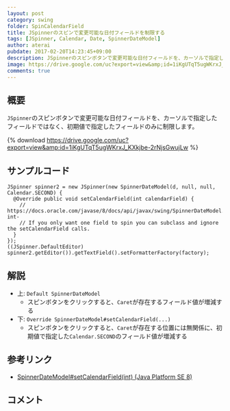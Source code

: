 ```yaml
---
layout: post
category: swing
folder: SpinCalendarField
title: JSpinnerのスピンで変更可能な日付フィールドを制限する
tags: [JSpinner, Calendar, Date, SpinnerDateModel]
author: aterai
pubdate: 2017-02-20T14:23:45+09:00
description: JSpinnerのスピンボタンで変更可能な日付フィールドを、カーソルで指定したフィールドではなく、初期値で指定したフィールドのみに制限します。
image: https://drive.google.com/uc?export=view&amp;id=1iKgUTqT5ugWKrxJ_KXkjbe-2rNjsGwujLw
comments: true
---
```

## 概要
`JSpinner`のスピンボタンで変更可能な日付フィールドを、カーソルで指定したフィールドではなく、初期値で指定したフィールドのみに制限します。

{% download https://drive.google.com/uc?export=view&amp;id=1iKgUTqT5ugWKrxJ_KXkjbe-2rNjsGwujLw %}

## サンプルコード
<pre class="prettyprint"><code>JSpinner spinner2 = new JSpinner(new SpinnerDateModel(d, null, null, Calendar.SECOND) {
  @Override public void setCalendarField(int calendarField) {
    // https://docs.oracle.com/javase/8/docs/api/javax/swing/SpinnerDateModel.html#setCalendarField-int-
    // If you only want one field to spin you can subclass and ignore the setCalendarField calls.
  }
});
((JSpinner.DefaultEditor) spinner2.getEditor()).getTextField().setFormatterFactory(factory);
</code></pre>

## 解説
- 上: `Default SpinnerDateModel`
    - スピンボタンをクリックすると、`Caret`が存在するフィールド値が増減する
- 下: `Override SpinnerDateModel#setCalendarField(...)`
    - スピンボタンをクリックすると、`Caret`が存在する位置には無関係に、初期値で指定した`Calendar.SECOND`のフィールド値が増減する

<!-- dummy comment line for breaking list -->

## 参考リンク
- [SpinnerDateModel#setCalendarField(int) (Java Platform SE 8)](https://docs.oracle.com/javase/jp/8/docs/api/javax/swing/SpinnerDateModel.html#setCalendarField-int-)

<!-- dummy comment line for breaking list -->

## コメント

